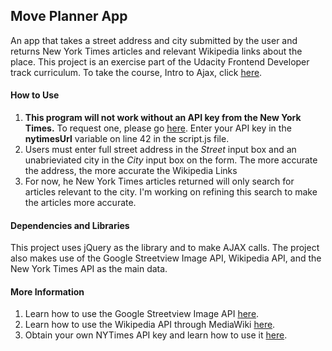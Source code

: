 ## Move Planner App
An app that takes a street address and city submitted by the user and returns New York Times articles and relevant Wikipedia links about the place. This project is an exercise part of the Udacity Frontend Developer track curriculum. To take the course, Intro to Ajax, click [here](http://www.udacity.com).

#### How to Use
1. **This program will not work without an API key from the New York Times.**  To request one, please go [here](http://developer.nytimes.com). Enter your API key in the **nytimesUrl** variable on line 42 in the script.js file.
2. Users must enter full street address in the _Street_ input box and an unabrieviated city in the _City_ input box on the form. The more accurate the address, the more accurate the Wikipedia Links
3. For now, he New York Times articles returned will only search for articles relevant to the city. I'm working on refining this search to make the articles more accurate.

#### Dependencies and Libraries
This project uses jQuery as the library and to make AJAX calls. The project also makes use of the Google Streetview Image API, Wikipedia API, and the New York Times API as the main data.

#### More Information
1. Learn how to use the Google Streetview Image API [here](https://developers.google.com/maps/documentation/streetview/).
2. Learn how to use the Wikipedia API through MediaWiki [here](https://www.mediawiki.org/wiki/API:Main_page).
3. Obtain your own NYTimes API key and learn how to use it [here](http://developer.nytimes.com).